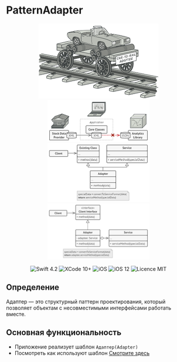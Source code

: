 # PatternAdapter


<div align = "center">
<img src="/screens/image1.jpeg" width="65%">    


<img src="/screens/image2.jpeg" width="55%"> 


<img src="/screens/image3.jpeg" width="55%">        


<img src="/screens/image4.jpeg" width="55%">        

</div>
<p align="center">
<img src="https://img.shields.io/badge/Swift-4.2-orange.svg" alt="Swift 4.2"/>
<img src="https://img.shields.io/badge/Xcode-10%2B-brightgreen.svg" alt="XCode 10+"/>
<img src="https://img.shields.io/badge/platform-iOS-green.svg" alt="iOS"/>
<img src="https://img.shields.io/badge/iOS-12%2B-brightgreen.svg" alt="iOS 12"/>
<img src="https://img.shields.io/badge/licence-MIT-lightgray.svg" alt="Licence MIT"/>
</p>

<div align="left">

## Определение
Адаптер — это структурный паттерн проектирования, который позволяет объектам с несовместимыми интерфейсами работать вместе.


## Основная функциональность
* Приложение реализует шаблон `Адаптер(Adapter)`
* Посмотреть как используют шаблон [Смотрите здесь](https://refactoring.guru/ru/design-patterns/adapter)








